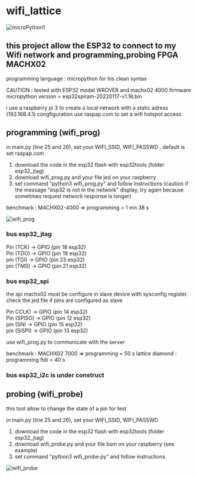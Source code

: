# wifi_lattice


![microPython1](https://user-images.githubusercontent.com/13630510/68531538-922e6f00-0313-11ea-8417-db9fad768f5f.png)


## this project allow the ESP32  to connect to my Wifi network and programming,probing FPGA MACHX02

programming language : micropython for his clean syntax

CAUTION : tested with ESP32 model WROVER and machx02 4000
firmware micropython version = esp32spiram-20220117-v1.18.bin
            
            
i use a raspberry pi 3 to create a local network with a static adress (192.168.4.1)
congfiguration use raspap.com to set a wifi hotspot access

  
  ## programming (wifi_prog)
  
  in main.py (line 25 and 26), set your WIFI_SSID, WIFI_PASSWD , default is set raspap.com 
  1. download the code in the esp32 flash with esp32tools (folder esp32_jtag)
  2. download wifi_prog.py and your file jed on your raspberry 
  3. set command "python3 wifi_prog.py" and follow instructions
  (caution if the message "esp32 is not in the network" 
   display, try again because sometimes request network response is longer)
   
   benchmark : MACHX02-4000 => programming = 1 mn 38 s
   
   ![wifi_prog](https://user-images.githubusercontent.com/13630510/77827370-7803fa80-7115-11ea-8a05-791cb7dd1f30.png)
   
 
  
  ### bus esp32_jtag
  
  Pin (TCK)       →  GPIO  (pin 18 esp32)    
  Pin (TDO)       →  GPIO  (pin 19 esp32)    
  pin (TDI)       →  GPIO  (pin 23 esp32)         
  pin (TMS)       →  GPIO  (pin 21 esp32) 
  
  ### bus esp32_spi 
  
  the spi machx02 must be configure in slave device with sysconfig register. check the jed file if pins are configured as slave
  
  Pin CCLK)       →  GPIO  (pin 14 esp32)    
  Pin (SPISO)     →  GPIO  (pin 12 esp32)    
  pin (SN)        →  GPIO  (pin 15 esp32)         
  pin (SISPI)     →  GPIO  (pin 13 esp32) 
 
  use wifi_prog.py to communicate with the server 


benchmark : MACHX02 7000 => programming = 50 s
lattice diamond : programming ftdi = 40 s

 ### bus esp32_i2c is under construct 
  
  

  ## probing (wifi_probe)
   this tool allow to change the state of a pin for test
   
  in main.py (line 25 and 26), set your WIFI_SSID, WIFI_PASSWD
  1. download the code in the esp32 flash with esp32tools (folder esp32_jtag)
  2. download wifi_probe.py and your file bsm on your raspberry (see example)
  3. set command "python3 wifi_probe.py" and follow instructions
   
   ![wifi_probe](https://user-images.githubusercontent.com/13630510/78492832-46a8b180-7749-11ea-811b-571501010a23.png)
  
  
  
  
